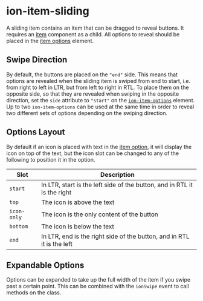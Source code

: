 # ion-item-sliding

A sliding item contains an item that can be dragged to reveal buttons. It requires an [item](../item) component as a child. All options to reveal should be placed in the [item options](../item-options) element.


## Swipe Direction

By default, the buttons are placed on the `"end"` side. This means that options are revealed when the sliding item is swiped from end to start, i.e. from right to left in LTR, but from left to right in RTL. To place them on the opposite side, so that they are revealed when swiping in the opposite direction, set the `side` attribute to `"start"` on the [`ion-item-options`](../item-options) element. Up to two `ion-item-options` can be used at the same time in order to reveal two different sets of options depending on the swiping direction.


## Options Layout

By default if an icon is placed with text in the [item option](../item-option), it will display the icon on top of the text, but the icon slot can be changed to any of the following to position it in the option.

| Slot        | Description                                                              |
| ----------- | ------------------------------------------------------------------------ |
| `start`     | In LTR, start is the left side of the button, and in RTL it is the right |
| `top`       | The icon is above the text                                               |
| `icon-only` | The icon is the only content of the button                               |
| `bottom`    | The icon is below the text                                               |
| `end`       | In LTR, end is the right side of the button, and in RTL it is the left   |


## Expandable Options

Options can be expanded to take up the full width of the item if you swipe past a certain point. This can be combined with the `ionSwipe` event to call methods on the class.

